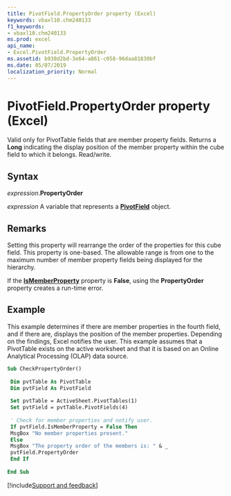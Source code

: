 ```yaml
---
title: PivotField.PropertyOrder property (Excel)
keywords: vbaxl10.chm240133
f1_keywords:
- vbaxl10.chm240133
ms.prod: excel
api_name:
- Excel.PivotField.PropertyOrder
ms.assetid: b938d2bd-3e64-a861-c058-96daa81830bf
ms.date: 05/07/2019
localization_priority: Normal
---
```



# PivotField.PropertyOrder property (Excel)

Valid only for PivotTable fields that are member property fields. Returns a **Long** indicating the display position of the member property within the cube field to which it belongs. Read/write.


## Syntax

_expression_.**PropertyOrder**

_expression_ A variable that represents a **[PivotField](Excel.PivotField.md)** object.


## Remarks

Setting this property will rearrange the order of the properties for this cube field. This property is one-based. The allowable range is from one to the maximum number of member property fields being displayed for the hierarchy. 

If the **[IsMemberProperty](Excel.PivotField.IsMemberProperty.md)** property is **False**, using the **PropertyOrder** property creates a run-time error.


## Example

This example determines if there are member properties in the fourth field, and if there are, displays the position of the member properties. Depending on the findings, Excel notifies the user. This example assumes that a PivotTable exists on the active worksheet and that it is based on an Online Analytical Processing (OLAP) data source.

```vb
Sub CheckPropertyOrder() 
 
 Dim pvtTable As PivotTable 
 Dim pvtField As PivotField 
 
 Set pvtTable = ActiveSheet.PivotTables(1) 
 Set pvtField = pvtTable.PivotFields(4) 
 
 ' Check for member properties and notify user. 
 If pvtField.IsMemberProperty = False Then 
 MsgBox "No member properties present." 
 Else 
 MsgBox "The property order of the members is: " & _ 
 pvtField.PropertyOrder 
 End If 
 
End Sub
```




[!include[Support and feedback](~/includes/feedback-boilerplate.md)]